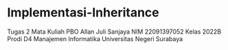 # Implementasi-Inheritance
Tugas 2 Mata Kuliah PBO
Allan Juli Sanjaya
NIM 22091397052
Kelas 2022B
Prodi D4 Manajemen Informatika
Universitas Negeri Surabaya
